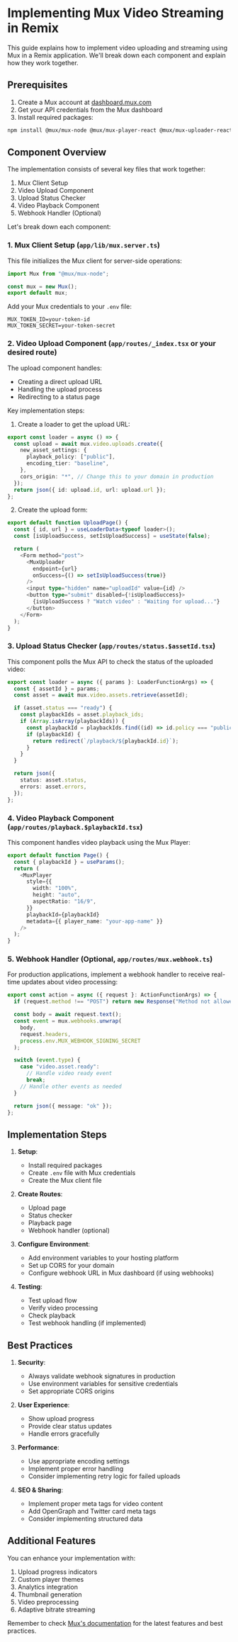 # Implementing Mux Video Streaming in Remix

This guide explains how to implement video uploading and streaming using Mux in a Remix application. We'll break down each component and explain how they work together.

## Prerequisites

1. Create a Mux account at [dashboard.mux.com](https://dashboard.mux.com)
2. Get your API credentials from the Mux dashboard
3. Install required packages:
```bash
npm install @mux/mux-node @mux/mux-player-react @mux/mux-uploader-react
```

## Component Overview

The implementation consists of several key files that work together:

1. Mux Client Setup
2. Video Upload Component
3. Upload Status Checker
4. Video Playback Component
5. Webhook Handler (Optional)

Let's break down each component:

### 1. Mux Client Setup (`app/lib/mux.server.ts`)

This file initializes the Mux client for server-side operations:

```typescript
import Mux from "@mux/mux-node";

const mux = new Mux();
export default mux;
```

Add your Mux credentials to your `.env` file:
```
MUX_TOKEN_ID=your-token-id
MUX_TOKEN_SECRET=your-token-secret
```

### 2. Video Upload Component (`app/routes/_index.tsx` or your desired route)

The upload component handles:
- Creating a direct upload URL
- Handling the upload process
- Redirecting to a status page

Key implementation steps:

1. Create a loader to get the upload URL:
```typescript
export const loader = async () => {
  const upload = await mux.video.uploads.create({
    new_asset_settings: {
      playback_policy: ["public"],
      encoding_tier: "baseline",
    },
    cors_origin: "*", // Change this to your domain in production
  });
  return json({ id: upload.id, url: upload.url });
};
```

2. Create the upload form:
```typescript
export default function UploadPage() {
  const { id, url } = useLoaderData<typeof loader>();
  const [isUploadSuccess, setIsUploadSuccess] = useState(false);

  return (
    <Form method="post">
      <MuxUploader 
        endpoint={url} 
        onSuccess={() => setIsUploadSuccess(true)} 
      />
      <input type="hidden" name="uploadId" value={id} />
      <button type="submit" disabled={!isUploadSuccess}>
        {isUploadSuccess ? "Watch video" : "Waiting for upload..."}
      </button>
    </Form>
  );
}
```

### 3. Upload Status Checker (`app/routes/status.$assetId.tsx`)

This component polls the Mux API to check the status of the uploaded video:

```typescript
export const loader = async ({ params }: LoaderFunctionArgs) => {
  const { assetId } = params;
  const asset = await mux.video.assets.retrieve(assetId);

  if (asset.status === "ready") {
    const playbackIds = asset.playback_ids;
    if (Array.isArray(playbackIds)) {
      const playbackId = playbackIds.find((id) => id.policy === "public");
      if (playbackId) {
        return redirect(`/playback/${playbackId.id}`);
      }
    }
  }

  return json({
    status: asset.status,
    errors: asset.errors,
  });
};
```

### 4. Video Playback Component (`app/routes/playback.$playbackId.tsx`)

This component handles video playback using the Mux Player:

```typescript
export default function Page() {
  const { playbackId } = useParams();
  return (
    <MuxPlayer
      style={{
        width: "100%",
        height: "auto",
        aspectRatio: "16/9",
      }}
      playbackId={playbackId}
      metadata={{ player_name: "your-app-name" }}
    />
  );
}
```

### 5. Webhook Handler (Optional, `app/routes/mux.webhook.ts`)

For production applications, implement a webhook handler to receive real-time updates about video processing:

```typescript
export const action = async ({ request }: ActionFunctionArgs) => {
  if (request.method !== "POST") return new Response("Method not allowed", { status: 405 });

  const body = await request.text();
  const event = mux.webhooks.unwrap(
    body,
    request.headers,
    process.env.MUX_WEBHOOK_SIGNING_SECRET
  );

  switch (event.type) {
    case "video.asset.ready":
      // Handle video ready event
      break;
    // Handle other events as needed
  }

  return json({ message: "ok" });
};
```

## Implementation Steps

1. **Setup**:
   - Install required packages
   - Create `.env` file with Mux credentials
   - Create the Mux client file

2. **Create Routes**:
   - Upload page
   - Status checker
   - Playback page
   - Webhook handler (optional)

3. **Configure Environment**:
   - Add environment variables to your hosting platform
   - Set up CORS for your domain
   - Configure webhook URL in Mux dashboard (if using webhooks)

4. **Testing**:
   - Test upload flow
   - Verify video processing
   - Check playback
   - Test webhook handling (if implemented)

## Best Practices

1. **Security**:
   - Always validate webhook signatures in production
   - Use environment variables for sensitive credentials
   - Set appropriate CORS origins

2. **User Experience**:
   - Show upload progress
   - Provide clear status updates
   - Handle errors gracefully

3. **Performance**:
   - Use appropriate encoding settings
   - Implement proper error handling
   - Consider implementing retry logic for failed uploads

4. **SEO & Sharing**:
   - Implement proper meta tags for video content
   - Add OpenGraph and Twitter card meta tags
   - Consider implementing structured data

## Additional Features

You can enhance your implementation with:

1. Upload progress indicators
2. Custom player themes
3. Analytics integration
4. Thumbnail generation
5. Video preprocessing
6. Adaptive bitrate streaming

Remember to check [Mux's documentation](https://docs.mux.com) for the latest features and best practices. 